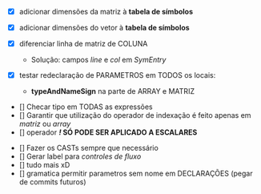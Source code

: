 - [x] adicionar dimensões da matriz à **tabela de símbolos**
- [x] adicionar dimensões do vetor à **tabela de símbolos**

- [x] diferenciar linha de matriz de COLUNA
  + Solução: campos _line_ e _col_ em _SymEntry_

- [x] testar redeclaração de PARAMETROS em TODOS os locais:
  + **typeAndNameSign** na parte de ARRAY e MATRIZ
- [] Checar tipo em TODAS as expressões
- [] Garantir que utilização do operador de indexação é feito apenas em *matriz* ou *array*
- [] operador **_!_ SÓ PODE SER APLICADO A ESCALARES**

<!-- GERAÇÃO DE CODIGO -->
- [] Fazer os CASTs sempre que necessário
- [] Gerar label para *controles de fluxo*
- [] tudo mais xD
- [] gramatica permitir parametros sem nome em DECLARAÇÕES (pegar de commits futuros)